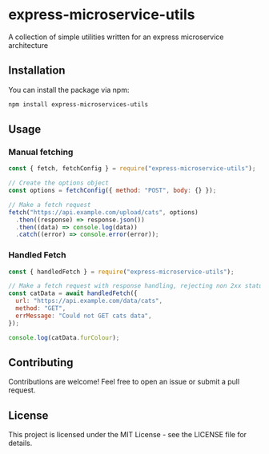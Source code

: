 # express-microservice-utils

A collection of simple utilities written for an express microservice architecture

## Installation

You can install the package via npm:

```bash
npm install express-microservices-utils
```

## Usage

### Manual fetching

```js
const { fetch, fetchConfig } = require("express-microservice-utils");

// Create the options object
const options = fetchConfig({ method: "POST", body: {} });

// Make a fetch request
fetch("https://api.example.com/upload/cats", options)
  .then((response) => response.json())
  .then((data) => console.log(data))
  .catch((error) => console.error(error));
```

### Handled Fetch

```js
const { handledFetch } = require("express-microservice-utils");

// Make a fetch request with response handling, rejecting non 2xx statuses and calling .json() on ok responses
const catData = await handledFetch({
  url: "https://api.example.com/data/cats",
  method: "GET",
  errMessage: "Could not GET cats data",
});

console.log(catData.furColour);
```

## Contributing

Contributions are welcome! Feel free to open an issue or submit a pull request.

## License

This project is licensed under the MIT License - see the LICENSE file for details.
